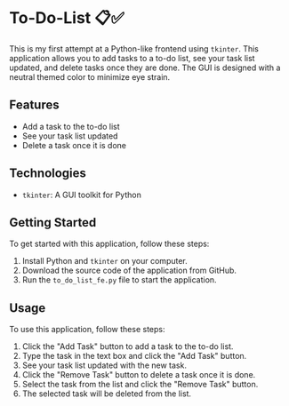 # To-Do-List 📋✅

This is my first attempt at a Python-like frontend using `tkinter`. This application allows you to add tasks to a to-do list, see your task list updated, and delete tasks once they are done. The GUI is designed with a neutral themed color to minimize eye strain.

## Features

* Add a task to the to-do list
* See your task list updated
* Delete a task once it is done

## Technologies

* `tkinter`: A GUI toolkit for Python

## Getting Started

To get started with this application, follow these steps:

1. Install Python and `tkinter` on your computer.
2. Download the source code of the application from GitHub.
3. Run the `to_do_list_fe.py` file to start the application.

## Usage

To use this application, follow these steps:

1. Click the "Add Task" button to add a task to the to-do list.
2. Type the task in the text box and click the "Add Task" button.
3. See your task list updated with the new task.
4. Click the "Remove Task" button to delete a task once it is done.
5. Select the task from the list and click the "Remove Task" button.
6. The selected task will be deleted from the list.


